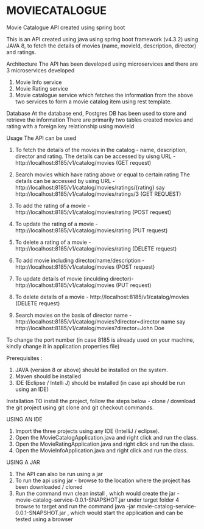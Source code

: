 # MOVIECATALOGUE
Movie Catalogue API created using spring boot

This is an API created using java using spring boot framework (v4.3.2) using JAVA 8, to fetch the details of movies (name, movieId, description, director) and ratings.

Architecture 
The API has been developed using microservices and there are 3 microservices developed
1. Movie Info service
2. Movie Rating service
3. Movie catalogue service which fetches the information from the above two services to form a movie catalog item using rest template.

Database
At the database end, Postgres DB has been used to store and retrieve the information
There are primarily two tables created movies and rating with a foreign key relationship using movieId

Usage
The API can be used 
1. To fetch the details of the movies in the catalog - name, description, director and rating.
The details can be accessed by uisng URL - http://localhost:8185/v1/catalog/movies (GET request)

2. Search movies which have rating above or equal to certain rating
The details can be accessed by using URL - http://localhost:8185/v1/catalog/movies/ratings/{rating} say http://localhost:8185/v1/catalog/movies/ratings/3 (GET REQUEST)

3. To add the rating of a movie - http://localhost:8185/v1/catalog/movies/rating (POST request)
4. To update the rating of a movie - http://localhost:8185/v1/catalog/movies/rating (PUT request)
5. To delete a rating of a movie - http://localhost:8185/v1/catalog/movies/rating (DELETE request)
6. To add movie including director/name/description - http://localhost:8185/v1/catalog/movies (POST request)
7. To update details of movie (inculding director)-http://localhost:8185/v1/catalog/movies (PUT request)
8. To delete details of a movie - http://localhost:8185/v1/catalog/movies (DELETE request)
9. Search movies on the basis of director name - http://localhost:8185/v1/catalog/movies?director=director name say http://localhost:8185/v1/catalog/movies?director=John Doe

To change the port number (in case 8185 is already used on your machine, kindly change it in application.properties file)

Prerequisites :
1. JAVA (version 8 or above) should be installed on the system.
2. Maven should be installed
3. IDE (Eclipse / Intelli J) should be installed (in case api should be run using an IDE)

Installation
TO install the project, follow the steps below -
clone / download the git project using git clone and git checkout commands. 

USING AN IDE
1. Import the three projects using any IDE (IntelliJ / eclipse). 
2. Open the MovieCatalogApplication.java and right click and run the class.
3. Open the MovieRatingApplication.java and right click and run the class.
4. Open the MovieInfoApplication.java and right click and run the class.

USING A JAR
1. The API can also be run using a jar
2. To run the api using jar - browse to the location where the project has been downloaded / cloned 
3. Run the command mvn clean install , which would create the jar - movie-catalog-service-0.0.1-SNAPSHOT.jar under target folder
4 browse to target and run the command java -jar movie-catalog-service-0.0.1-SNAPSHOT.jar , which would start the application and can be tested using a browser



